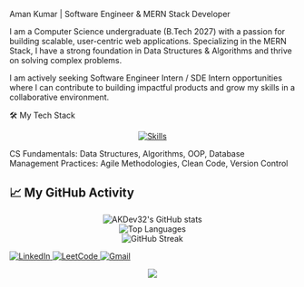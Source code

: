Aman Kumar | Software Engineer & MERN Stack Developer


I am a Computer Science undergraduate (B.Tech 2027) with a passion for building scalable, user-centric web applications. Specializing in the MERN Stack, I have a strong foundation in Data Structures & Algorithms and thrive on solving complex problems.

I am actively seeking Software Engineer Intern / SDE Intern opportunities where I can contribute to building impactful products and grow my skills in a collaborative environment.
 

🛠️ My Tech Stack
<p align="center">
  <a href="https://skillicons.dev">
    <img src="https://skillicons.dev/icons?i=js,html,css,react,nodejs,express,mongodb,git,linux,postman,vscode" alt="Skills" />
  </a>
</p>
CS Fundamentals: Data Structures, Algorithms, OOP, Database Management
Practices: Agile Methodologies, Clean Code, Version Control

## 📈 My GitHub Activity

<p align="center">
  <img src="https://github-readme-stats.vercel.app/api?username=AKDev32&show_icons=true&theme=radical&hide_border=true&rank_icon=github" alt="AKDev32's GitHub stats" />

  <br>

  <img src="https://github-readme-stats.vercel.app/api/top-langs/?username=AKDev32&layout=compact&theme=radical&hide_border=true" alt="Top Languages" />

  <br>

  <img src="https://github-readme-streak-stats.herokuapp.com/?user=AKDev32&theme=radical&hide_border=true" alt="GitHub Streak" />

</p>

<p align="left">
<a href="https://linkedin.com/in/aman32" target="_blank">
<img src="https://img.shields.io/badge/LinkedIn-0A66C2?style=for-the-badge&logo=linkedin&logoColor=white" alt="LinkedIn" />
</a>
<a href="https://leetcode.com/Aman_LeetMind" target="_blank">
<img src="https://img.shields.io/badge/LeetCode-FFA116?style=for-the-badge&logo=leetcode&logoColor=black" alt="LeetCode" />
</a>
<a href="mailto:amanku6936@gmail.com" target="_blank">
<img src="https://img.shields.io/badge/Gmail-EA4335?style=for-the-badge&logo=gmail&logoColor=white" alt="Gmail" />
</a>
</p>


<p align="center">
  <img src="https://capsule-render.vercel.app/api?type=waving&color=0:00b3ff,100:2af598&height=100&section=footer" />
</p>
